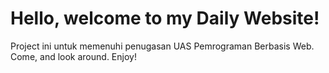 Hello, welcome to my Daily Website!
===================================
Project ini untuk memenuhi penugasan UAS Pemrograman Berbasis Web.
Come, and look around. Enjoy!
